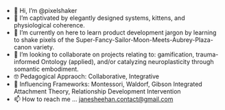 - 👋 Hi, I’m @pixelshaker
- 👀 I’m captivated by elegantly designed systems, kittens, and physiological coherence. 
- 🌱 I’m currently on here to learn product development jargon by learning to shake pixels of the Super-Fancy-Sailor-Moon-Meets-Aubrey-Plaza-canon variety.  
- 💞️ I’m looking to collaborate on projects relating to: gamification, trauma-informed Ontology (applied), and/or catalyzing neuroplasticity through somantic embodiment. 
- 🤓 Pedagogical Appraoch: Collaborative, Integrative 
- 👾 Influencing Frameworks: Montessori, Waldorf, Gibson Integrated Attachment Theory, Relationship Development Intervention
- 📫 How to reach me ... janesheehan.contact@gmail.com

<!---
pixelshaker/pixelshaker is a ✨ special ✨ repository because its `README.md` (this file) appears on your GitHub profile.
You can click the Preview link to take a look at your changes.
--->

